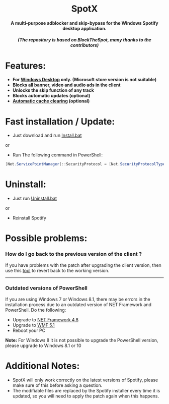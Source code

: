 <center>
    <h1 align="center">SpotX</h1>
    <h4 align="center">A multi-purpose adblocker and skip-bypass for the <strong>Windows</strong> Spotify desktop application.</h4>
    <h5 align="center">(The repository is based on BlockTheSpot, many thanks to the contributors)</h5>
</center>




<h1>Features:</h1>

* <strong>For [Windows Desktop](https://www.spotify.com/download/windows/) only. (Microsoft store version is not suitable)</strong>
* <strong>Blocks all banner, video and audio ads in the client</strong>
* <strong>Unlocks the skip function of any track</strong>
* <strong>Blocks automatic updates (optional)</strong>
* <strong>[Automatic cache clearing](https://github.com/amd64fox/SpotX/discussions/2) (optional)</strong>



<h1>Fast installation / Update:</h1>

* Just download and run [Install.bat](https://cutt.ly/PErptD8)

or

* Run The following command in PowerShell:
```ps1
[Net.ServicePointManager]::SecurityProtocol = [Net.SecurityProtocolType]::Tls12; Invoke-WebRequest -UseBasicParsing 'https://raw.githubusercontent.com/amd64fox/SpotX/main/Install.ps1' | Invoke-Expression
```

<h1>Uninstall:</h1>

* Just run [Uninstall.bat](https://cutt.ly/dErpPEK)

or

* Reinstall Spotify    



<h1>Possible problems:</h1>
 
<h3>How do I go back to the previous version of the client ?</h3>

  If you have problems with the patch after upgrading the client version, then use this [tool](https://github.com/amd64fox/Rollback-Spotify) to revert back to the working    version.
 * * *
<h3>Outdated versions of PowerShell</h3>
   
  If you are using Windows 7 or Windows 8.1, there may be errors in the installation process due to an outdated version of NET Framework and PowerShell. 
   Do the following:
   * Upgrade to [NET Framework 4.8](https://go.microsoft.com/fwlink/?linkid=2088631)
   * Upgrade to [WMF 5.1](https://www.microsoft.com/en-us/download/details.aspx?id=54616)
   * Reboot your PC
   
   <strong>Note:</strong> For Windows 8 it is not possible to upgrade the PowerShell version, please upgrade to Windows 8.1 or 10


  
<h1>Additional Notes:</h1>

* SpotX will only work correctly on the latest versions of Spotify, please make sure of this before asking a question.  
* The modifiable files are replaced by the Spotify installer every time it is updated, so you will need to apply the patch again when this happens.
